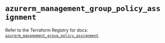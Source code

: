 # `azurerm_management_group_policy_assignment`

Refer to the Terraform Registry for docs: [`azurerm_management_group_policy_assignment`](https://registry.terraform.io/providers/hashicorp/azurerm/4.33.0/docs/resources/management_group_policy_assignment).
